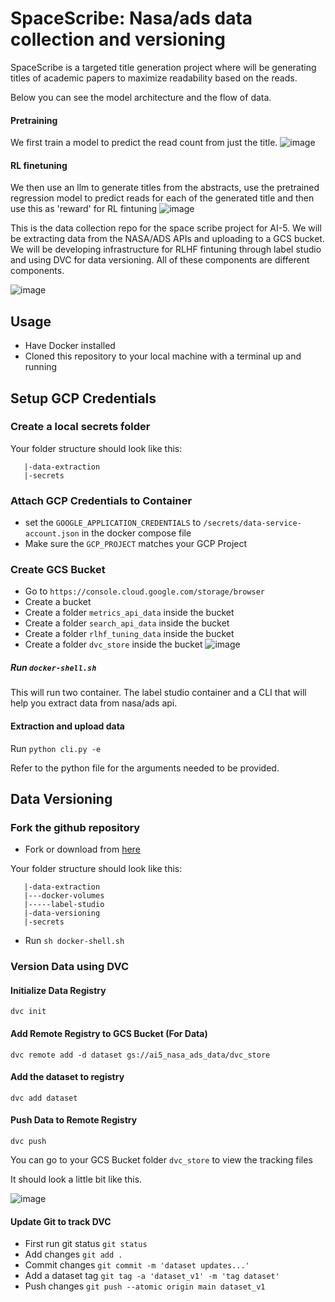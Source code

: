# SpaceScribe: Nasa/ads data collection and versioning
SpaceScribe is a targeted title generation project where will be generating titles of academic papers to maximize readability based on the reads. 

Below you can see the model architecture and the flow of data.

#### Pretraining 
We first train a model to predict the read count from just the title. 
![image](https://hackmd.io/_uploads/H1VdoyqYT.png)
#### RL finetuning
We then use an llm to generate titles from the abstracts, use the pretrained regression model to predict reads for each of the generated title and then use this as 'reward' for RL fintuning
![image](https://hackmd.io/_uploads/HyWRskqF6.png)



This is the data collection repo for the space scribe project for AI-5. We will be extracting data from the NASA/ADS APIs and uploading to a GCS bucket. We will be developing infrastructure for RLHF fintuning through label studio and using DVC for data versioning. All of these components are different components. 

![image](https://hackmd.io/_uploads/rJKlik5YT.png)

## Usage
* Have Docker installed
* Cloned this repository to your local machine with a terminal up and running





## Setup GCP Credentials

### Create a local **secrets** folder


Your folder structure should look like this:
```
   |-data-extraction
   |-secrets
```

### Attach GCP Credentials to Container

- set the `GOOGLE_APPLICATION_CREDENTIALS` to `/secrets/data-service-account.json` in the docker compose file
- Make sure the `GCP_PROJECT` matches your GCP Project


### Create GCS Bucket
- Go to `https://console.cloud.google.com/storage/browser`
- Create a bucket
- Create a folder `metrics_api_data` inside the bucket
- Create a folder `search_api_data` inside the bucket
- Create a folder `rlhf_tuning_data` inside the bucket
- Create a folder `dvc_store` inside the bucket
![image](https://hackmd.io/_uploads/BkRLxl9Y6.png)

##### Run `docker-shell.sh` 

This will run two container. The label studio container and a CLI that will help you extract data from nasa/ads api.

#### Extraction and upload data
Run `python cli.py -e`

Refer to the python file for the arguments needed to be provided. 

## Data Versioning

### Fork the github repository
- Fork or download from [here](https://github.com/vrishbhanusingh/data-versioning)

Your folder structure should look like this:
```
   |-data-extraction
   |---docker-volumes
   |-----label-studio
   |-data-versioning
   |-secrets
```

- Run `sh docker-shell.sh`




### Version Data using DVC


#### Initialize Data Registry

`dvc init`

#### Add Remote Registry to GCS Bucket (For Data)
`dvc remote add -d dataset gs://ai5_nasa_ads_data/dvc_store`

#### Add the dataset to registry
`dvc add dataset`

#### Push Data to Remote Registry
`dvc push`

You can go to your GCS Bucket folder `dvc_store` to view the tracking files

It should look a little bit like this. 

![image](https://hackmd.io/_uploads/Bytf4g5YT.png)


#### Update Git to track DVC
- First run git status `git status`
- Add changes `git add .`
- Commit changes `git commit -m 'dataset updates...'`
- Add a dataset tag `git tag -a 'dataset_v1' -m 'tag dataset'`
- Push changes `git push --atomic origin main dataset_v1`


